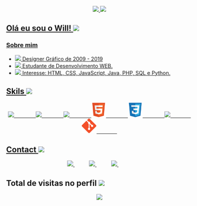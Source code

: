 <p align="center">
  <a href="https://github.com/Wilberson-Roberto">
  <img height="150em" src="https://github-readme-stats.vercel.app/api?username=Wilberson-Roberto&show_icons=true&theme=chartreuse-dark&include_all_commits=true&count_private=true"/>
  <img height="150em" src="https://github-readme-stats.vercel.app/api/top-langs/?username=Wilberson-Roberto&layout=compact&langs_count=7&theme=chartreuse-dark"/>
</p>
  
  ##  Olá eu sou o Will! <img src="https://raw.githubusercontent.com/iampavangandhi/iampavangandhi/master/gifs/Hi.gif" width="30px">
  
  ### Sobre mim
  
  <ul>
    <li>
      <img src="https://emojipedia-us.s3.dualstack.us-west-1.amazonaws.com/thumbs/160/google/298/desktop-computer_1f5a5-fe0f.png" width="20px">
      Designer Gráfico de 2009 - 2019
    </li>
    <li>
      <img src="https://emojipedia-us.s3.dualstack.us-west-1.amazonaws.com/thumbs/160/google/298/books_1f4da.png" width="20px">
      Estudante de Desenvolvimento WEB.
    </li>
    <li>
      <img src="https://emojipedia-us.s3.dualstack.us-west-1.amazonaws.com/thumbs/160/google/298/direct-hit_1f3af.png" width="20px">
      Interesse: HTML, CSS, JavaScript, Java, PHP, SQL e Python.
    </li>
    
  </ul>
  
  ##  Skils <img src="https://emojipedia-us.s3.amazonaws.com/source/skype/289/nerd-face_1f913.png" width="30px">
  
  <p align="center">
    <img height="40" src="https://cdn.jsdelivr.net/gh/devicons/devicon/icons/illustrator/illustrator-line.svg">
    &nbsp;&nbsp;&nbsp;&nbsp;&nbsp;&nbsp;&nbsp;&nbsp;&nbsp;&nbsp;&nbsp;&nbsp;&nbsp;
    <img height="40" src="https://cdn.jsdelivr.net/gh/devicons/devicon/icons/photoshop/photoshop-line.svg">
    &nbsp;&nbsp;&nbsp;&nbsp;&nbsp;&nbsp;&nbsp;&nbsp;&nbsp;&nbsp;&nbsp;&nbsp;&nbsp;
    <img height="40" src="https://cdn.jsdelivr.net/gh/devicons/devicon/icons/premierepro/premierepro-original.svg">
    &nbsp;&nbsp;&nbsp;&nbsp;&nbsp;&nbsp;&nbsp;&nbsp;&nbsp;&nbsp;&nbsp;&nbsp;&nbsp;
    <img height="40" src="https://raw.githubusercontent.com/devicons/devicon/master/icons/html5/html5-original.svg">
    &nbsp;&nbsp;&nbsp;&nbsp;&nbsp;&nbsp;&nbsp;&nbsp;&nbsp;&nbsp;&nbsp;&nbsp;&nbsp;
    <img height="40" src="https://raw.githubusercontent.com/devicons/devicon/master/icons/css3/css3-original.svg">
    &nbsp;&nbsp;&nbsp;&nbsp;&nbsp;&nbsp;&nbsp;&nbsp;&nbsp;&nbsp;&nbsp;&nbsp;&nbsp;
    <img height="40" src="https://cdn.jsdelivr.net/gh/devicons/devicon/icons/bootstrap/bootstrap-original.svg">
    &nbsp;&nbsp;&nbsp;&nbsp;&nbsp;&nbsp;&nbsp;&nbsp;&nbsp;&nbsp;&nbsp;&nbsp;&nbsp;
    <img height="40" src="https://raw.githubusercontent.com/devicons/devicon/master/icons/git/git-original.svg">
    &nbsp;&nbsp;&nbsp;&nbsp;&nbsp;&nbsp;&nbsp;&nbsp;&nbsp;&nbsp;&nbsp;&nbsp;&nbsp;
   <!--
    &nbsp;&nbsp;&nbsp;&nbsp;&nbsp;&nbsp;&nbsp;&nbsp;&nbsp;&nbsp;&nbsp;&nbsp;&nbsp;
    <img height="40" src="https://raw.githubusercontent.com/devicons/devicon/master/icons/javascript/javascript-original.svg">
    -->
  </p>

  ## Contact <img src="https://emojipedia-us.s3.amazonaws.com/source/skype/289/mobile-phone_1f4f1.png" width="30px">

  <p align=center>
    <a href="mailto:wilberson.roberto.01@gmail.com">
      <img src="https://img.shields.io/badge/Gmail-D14836?style=for-the-badge&logo=gmail&logoColor=white">
    </a>
    &nbsp;&nbsp;&nbsp;&nbsp;&nbsp;&nbsp;&nbsp;&nbsp;&nbsp;
    <a href="https://www.instagram.com/wilberson_roberto/" target="_blank">
      <img src="https://img.shields.io/badge/Instagram-E4405F?style=for-the-badge&logo=instagram&logoColor=white">
    </a>
    &nbsp;&nbsp;&nbsp;&nbsp;&nbsp;&nbsp;&nbsp;&nbsp;&nbsp;
    <a href="https://www.linkedin.com/in/wilberson-roberto/" target="_blank">
      <img src="https://img.shields.io/badge/LinkedIn-0077B5?style=for-the-badge&logo=linkedin&logoColor=white">
    </a>
    &nbsp;&nbsp;&nbsp;&nbsp;&nbsp;&nbsp;&nbsp;&nbsp;&nbsp;
  </p>

  ## Total de visitas no perfil <img src="https://emojipedia-us.s3.dualstack.us-west-1.amazonaws.com/thumbs/160/google/298/detective_1f575-fe0f.png" width="40">

  <p align="center"> 
    <img alingn="center" src="https://profile-counter.glitch.me/Wilberson-Roberto/count.svg" />
  </p>